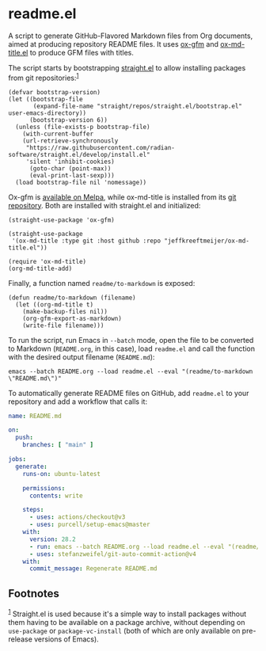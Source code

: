
# readme.el

A script to generate GitHub-Flavored Markdown files from Org documents, aimed at producing repository README files. It uses [ox-gfm](https://github.com/larstvei/ox-gfm) and [ox-md-title.el](https://github.com/jeffkreeftmeijer/ox-md-title.el) to produce GFM files with titles.

The script starts by bootstrapping [straight.el](https://github.com/radian-software/straight.el) to allow installing packages from git repositories:<sup><a id="fnr.1" class="footref" href="#fn.1" role="doc-backlink">1</a></sup>

```emacs-lisp
(defvar bootstrap-version)
(let ((bootstrap-file
       (expand-file-name "straight/repos/straight.el/bootstrap.el" user-emacs-directory))
      (bootstrap-version 6))
  (unless (file-exists-p bootstrap-file)
    (with-current-buffer
	(url-retrieve-synchronously
	 "https://raw.githubusercontent.com/radian-software/straight.el/develop/install.el"
	 'silent 'inhibit-cookies)
      (goto-char (point-max))
      (eval-print-last-sexp)))
  (load bootstrap-file nil 'nomessage))
```

Ox-gfm is [available on Melpa](https://melpa.org/#/ox-gfm), while ox-md-title is installed from its [git repository](https://github.com/jeffkreeftmeijer/ox-md-title.el). Both are installed with straight.el and initialized:

```emacs-lisp
(straight-use-package 'ox-gfm)

(straight-use-package
 '(ox-md-title :type git :host github :repo "jeffkreeftmeijer/ox-md-title.el"))

(require 'ox-md-title)
(org-md-title-add)
```

Finally, a function named `readme/to-markdown` is exposed:

```emacs-lisp
(defun readme/to-markdown (filename)
  (let ((org-md-title t)
	(make-backup-files nil))
    (org-gfm-export-as-markdown)
    (write-file filename)))
```

To run the script, run Emacs in `--batch` mode, open the file to be converted to Markdown (`README.org`, in this case), load `readme.el` and call the function with the desired output filename (`README.md`):

```shell
emacs --batch README.org --load readme.el --eval "(readme/to-markdown \"README.md\")"
```

To automatically generate README files on GitHub, add `readme.el` to your repository and add a workflow that calls it:

```yaml
name: README.md

on:
  push:
    branches: [ "main" ]

jobs:
  generate:
    runs-on: ubuntu-latest

    permissions:
      contents: write

    steps:
      - uses: actions/checkout@v3
      - uses: purcell/setup-emacs@master
	with:
	  version: 28.2
      - run: emacs --batch README.org --load readme.el --eval "(readme/to-markdown \"README.md\")"
      - uses: stefanzweifel/git-auto-commit-action@v4
	with:
	  commit_message: Regenerate README.md
```

## Footnotes

<sup><a id="fn.1" class="footnum" href="#fnr.1">1</a></sup> Straight.el is used because it's a simple way to install packages without them having to be available on a package archive, without depending on `use-package` or `package-vc-install` (both of which are only available on pre-release versions of Emacs).